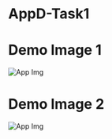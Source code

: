 # AppD-Task1

# Demo Image 1
![App Img](App-file-ready-to-install/demo-img)

# Demo Image 2
![App Img](App-file-ready-to-install/demo2)
